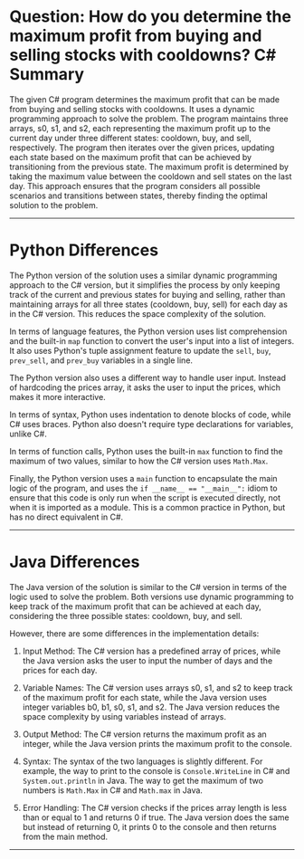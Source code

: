 # Question: How do you determine the maximum profit from buying and selling stocks with cooldowns? C# Summary

The given C# program determines the maximum profit that can be made from buying and selling stocks with cooldowns. It uses a dynamic programming approach to solve the problem. The program maintains three arrays, s0, s1, and s2, each representing the maximum profit up to the current day under three different states: cooldown, buy, and sell, respectively. The program then iterates over the given prices, updating each state based on the maximum profit that can be achieved by transitioning from the previous state. The maximum profit is determined by taking the maximum value between the cooldown and sell states on the last day. This approach ensures that the program considers all possible scenarios and transitions between states, thereby finding the optimal solution to the problem.

---

# Python Differences

The Python version of the solution uses a similar dynamic programming approach to the C# version, but it simplifies the process by only keeping track of the current and previous states for buying and selling, rather than maintaining arrays for all three states (cooldown, buy, sell) for each day as in the C# version. This reduces the space complexity of the solution.

In terms of language features, the Python version uses list comprehension and the built-in `map` function to convert the user's input into a list of integers. It also uses Python's tuple assignment feature to update the `sell`, `buy`, `prev_sell`, and `prev_buy` variables in a single line.

The Python version also uses a different way to handle user input. Instead of hardcoding the prices array, it asks the user to input the prices, which makes it more interactive.

In terms of syntax, Python uses indentation to denote blocks of code, while C# uses braces. Python also doesn't require type declarations for variables, unlike C#. 

In terms of function calls, Python uses the built-in `max` function to find the maximum of two values, similar to how the C# version uses `Math.Max`. 

Finally, the Python version uses a `main` function to encapsulate the main logic of the program, and uses the `if __name__ == "__main__":` idiom to ensure that this code is only run when the script is executed directly, not when it is imported as a module. This is a common practice in Python, but has no direct equivalent in C#.

---

# Java Differences

The Java version of the solution is similar to the C# version in terms of the logic used to solve the problem. Both versions use dynamic programming to keep track of the maximum profit that can be achieved at each day, considering the three possible states: cooldown, buy, and sell.

However, there are some differences in the implementation details:

1. Input Method: The C# version has a predefined array of prices, while the Java version asks the user to input the number of days and the prices for each day.

2. Variable Names: The C# version uses arrays s0, s1, and s2 to keep track of the maximum profit for each state, while the Java version uses integer variables b0, b1, s0, s1, and s2. The Java version reduces the space complexity by using variables instead of arrays.

3. Output Method: The C# version returns the maximum profit as an integer, while the Java version prints the maximum profit to the console.

4. Syntax: The syntax of the two languages is slightly different. For example, the way to print to the console is `Console.WriteLine` in C# and `System.out.println` in Java. The way to get the maximum of two numbers is `Math.Max` in C# and `Math.max` in Java.

5. Error Handling: The C# version checks if the prices array length is less than or equal to 1 and returns 0 if true. The Java version does the same but instead of returning 0, it prints 0 to the console and then returns from the main method.

---

